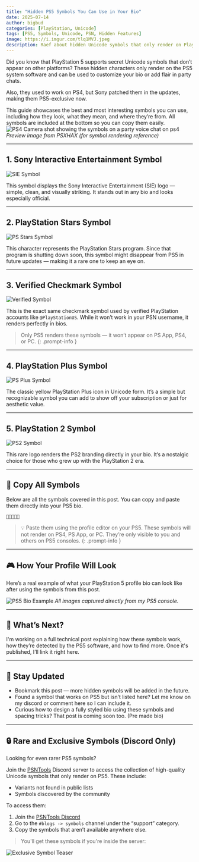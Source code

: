```yaml
---
title: "Hidden PS5 Symbols You Can Use in Your Bio"
date: 2025-07-14
author: bigbud
categories: [PlayStation, Unicode]
tags: [PS5, Symbols, Unicode, PSN, Hidden Features]
image: https://i.imgur.com/tlq1MVJ.jpeg
description: Raef about hidden Unicode symbols that only render on PlayStation 5. Customize your bio with clean, and rare icons! including exclusive ones available through the PSNTools Discord.
---
```


Did you know that PlayStation 5 supports secret Unicode symbols that don’t appear on other platforms? These hidden characters only render on the PS5 system software and can be used to customize your bio or add flair in party chats.

Also, they used to work on PS4, but Sony patched them in the updates, making them PS5-exclusive now.

This guide showcases the best and most interesting symbols you can use, including how they look, what they mean, and where they’re from. All symbols are included at the bottom so you can copy them easily.
 ![PS4 Camera shot showing the symbols on a party voice chat on ps4 ](https://www.psxhax.com/attachments/official-ps4-symbol-codes-by-bannerr3-bann3r-via-hydrogenngu-jpg.2880/)
 _Preview image from PSXHAX (for symbol rendering reference)_

---

## 1. Sony Interactive Entertainment Symbol

![SIE Symbol](https://i.imgur.com/WIFUnjT.jpeg)

This symbol displays the Sony Interactive Entertainment (SIE) logo — simple, clean, and visually striking. It stands out in any bio and looks especially official.

---

## 2. PlayStation Stars Symbol

![PS Stars Symbol](https://i.imgur.com/Y6YfW9v.jpeg)

This character represents the PlayStation Stars program. Since that program is shutting down soon, this symbol might disappear from PS5 in future updates — making it a rare one to keep an eye on.

---

## 3. Verified Checkmark Symbol

![Verified Symbol](https://i.imgur.com/kU6ir97.jpeg)

This is the exact same checkmark symbol used by verified PlayStation accounts like `@PlayStationUS`. While it won’t work in your PSN username, it renders perfectly in bios.

> Only PS5 renders these symbols — it won’t appear on PS App, PS4, or PC.
{: .prompt-info }

---

## 4. PlayStation Plus Symbol

![PS Plus Symbol](https://i.imgur.com/UvxvWxe.jpeg)

The classic yellow PlayStation Plus icon in Unicode form. It’s a simple but recognizable symbol you can add to show off your subscription or just for aesthetic value.

---

## 5. PlayStation 2 Symbol

![PS2 Symbol](https://i.imgur.com/Tpi3G4e.jpeg)

This rare logo renders the PS2 branding directly in your bio. It’s a nostalgic choice for those who grew up with the PlayStation 2 era.

---

## 🔻 Copy All Symbols

Below are all the symbols covered in this post. You can copy and paste them directly into your PS5 bio.

```text

```

> 💡 Paste them using the profile editor on your PS5. These symbols will not render on PS4, PS App, or PC. They’re only visible to you and others on PS5 consoles.
{: .prompt-info }

---

## 🎮 How Your Profile Will Look

Here’s a real example of what your PlayStation 5 profile bio can look like after using the symbols from this post.

![PS5 Bio Example](https://i.imgur.com/AbDZhQR.jpeg)
_All images captured directly from my PS5 console._

---

## 🧩 What’s Next?

I'm working on a full technical post explaining how these symbols work, how they’re detected by the PS5 software, and how to find more. Once it's published, I’ll link it right here.

---

## 📝 Stay Updated

- Bookmark this post — more hidden symbols will be added in the future.
- Found a symbol that works on PS5 but isn’t listed here? Let me know on my discord or comment here so I can include it.
- Curious how to design a fully styled bio using these symbols and spacing tricks? That post is coming soon too. (Pre made bio)

---

## 🔒 Rare and Exclusive Symbols (Discord Only)

Looking for even rarer PS5 symbols?

Join the [PSNTools](https://www.bigbudone.com/psntools) Discord server to access the collection of high-quality Unicode symbols that only render on PS5. These include:
- Variants not found in public lists
- Symbols discovered by the community

To access them:

1. Join the [PSNTools Discord](https://www.bigbudone.com/psntools)
2. Go to the `#blogs -> symbols` channel under the “support” category.
3. Copy the symbols that aren’t available anywhere else.

> You'll get these symbols if you're inside the server:

![Exclusive Symbol Teaser](https://i.imgur.com/gwviNPD.jpeg)
